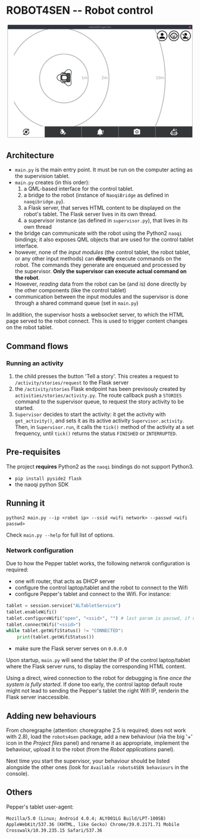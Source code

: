 ROBOT4SEN -- Robot control
==========================

![screenhot of the interface](doc/screenshot.png)


Architecture
------------

- `main.py` is the main entry point. It must be run on the computer acting as
  the supervision tablet.
- `main.py` creates (in this order):
  1. a QML-based interface for the control tablet.
  1. a bridge to the robot (instance of `NaoqiBridge` as defined in
     `naoqibridge.py`).
  1. a Flask server, that serves HTML content to be displayed on the robot's
     tablet. The Flask server lives in its own thread.
  1. a supervisor instance (as defined in `supervisor.py`), that lives in its
     own thread
- the bridge can communicate with the robot using the Python2 `naoqi` bindings;
  it also exposes QML objects that are used for the control tablet interface.
- however, none of the *input modules* (the control tablet, the robot tablet, or any other input
  methods) can **directly** execute commands on the robot. The commands they
  generate are enqueued and processed by the supervisor. **Only the supervisor
  can execute actual command on the robot**.
- However, *reading* data from the robot can be (and is) done directly by the
  other components (like the control tablet)
- communication between the input modules and the supervisor is done through a
  shared command queue (set in `main.py`)


In addition, the supervisor hosts a websocket server, to which the HTML page
served to the robot connect. This is used to trigger content changes on the
robot tablet.


Command flows
-------------

### Running an activity

1. the child presses the button 'Tell a story'. This creates a request to
   `/activity/stories/request` to the Flask server
2. the `/activity/stories` Flask endpoint has been previsouly created by
   `activities/stories/activity.py`. The route callback push a `STORIES` command to the
   supervisor queue, to request the story activity to be started.
3. `Supervisor` decides to start the activity: it get the activity with
   `get_activity()`, and
   sets it as its active activity `Supervisor.activity`. Then, in
   `Supervisor.run`, it calls the `tick()` method of the activity at a set
   frequency, until `tick()` returns the status `FINISHED` or `INTERRUPTED`.

Pre-requisites
--------------

The project **requires** Python2 as the `naoqi` bindings do not support Python3.

- `pip install pyside2 flask`
- the naoqi python SDK


Running it
----------

```
python2 main.py --ip <robot ip> --ssid <wifi network> --passwd <wifi passwd>
```

Check `main.py --help` for full list of options.


### Network configuration

Due to how the Pepper tablet works, the following netwrok configuration is
required:

- one wifi router, that acts as DHCP server
- configure the control laptop/tablet and the robot to connect to the Wifi
- configure Pepper's tablet and connect to the Wifi. For instance:

```python
tablet = session.service("ALTabletService")
tablet.enableWifi()
tablet.configureWifi("open", "<ssid>", "") # last param is passwd, if using 'wpa'
tablet.connectWifi("<ssid>")
while tablet.getWifiStatus() != "CONNECTED":
    print(tablet.getWifiStatus())
```
- make sure the Flask server serves on `0.0.0.0`

Upon startup, `main.py` will send the tablet the IP of the control laptop/tablet
where the Flask server runs, to display the corresponding HTML content.


Using a direct, wired connection to the robot for debugging is fine *once the
system is fully started*. If done too early, the control laptop default route
might not lead to sending the Pepper's tablet the right Wifi IP, renderin the
Flask server inaccessible.


Adding new behaviours
---------------------

From choregraphe (attention: choregraphe 2.5 is required; does not work with
2.8), load the `robots4sen` package, add a new behaviour (via the big '+' icon
in the *Project files* panel) and rename it as appropriate, implement the
behaviour, upload it to the robot (from the *Robot applications* panel).

Next time you start the supervisor, your behaviour should be listed alongside
the other ones (look for `Available robots4SEN behaviours` in the console).

Others
------

Pepper's tablet user-agent:
```
Mozilla/5.0 (Linux; Android 4.0.4; ALY001LG Build/LPT-100SB) AppleWebKit/537.36 (KHTML, like Gecko) Chrome/39.0.2171.71 Mobile Crosswalk/10.39.235.15 Safari/537.36
```
